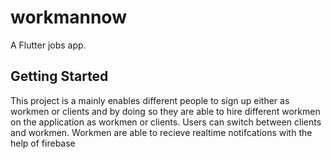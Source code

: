# workmannow

A Flutter jobs app.

## Getting Started

This project is a mainly enables different people to sign up either as workmen or clients and by doing so they are able to hire different workmen on the application as workmen or clients. Users can switch between clients and workmen.
Workmen are able to recieve realtime notifcations with the help of firebase

